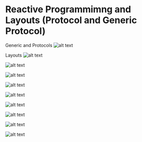 # Reactive Programmimng and Layouts (Protocol and Generic Protocol)

Generic and Protocols
![alt text](https://github.com/monsterpit/SwiftUITuts/tree/master/Lecture_3%20ReactiveUI/LectureImages/GenericAndProtocols.png "GenericAndProtocols")

Layouts
![alt text](https://github.com/monsterpit/SwiftUITuts/tree/master/Lecture_3%20ReactiveUI/LectureImages/Layout1.png "Layout1")

![alt text](https://github.com/monsterpit/SwiftUITuts/tree/master/Lecture_3%20ReactiveUI/LectureImages/Layout2.png "Layout2")

![alt text](https://github.com/monsterpit/SwiftUITuts/tree/master/Lecture_3%20ReactiveUI/LectureImages/Layout3.png "Layout3")

![alt text](https://github.com/monsterpit/SwiftUITuts/tree/master/Lecture_3%20ReactiveUI/LectureImages/Layout4.png "Layout4")

![alt text](https://github.com/monsterpit/SwiftUITuts/tree/master/Lecture_3%20ReactiveUI/LectureImages/Layout5.png "Layout5")

![alt text](https://github.com/monsterpit/SwiftUITuts/tree/master/Lecture_3%20ReactiveUI/LectureImages/Layout6.png "Layout6")

![alt text](https://github.com/monsterpit/SwiftUITuts/tree/master/Lecture_3%20ReactiveUI/LectureImages/Layout7.png "Layout7")

![alt text](https://github.com/monsterpit/SwiftUITuts/tree/master/Lecture_3%20ReactiveUI/LectureImages/Layout8.png "Layout8")

![alt text](https://github.com/monsterpit/SwiftUITuts/tree/master/Lecture_3%20ReactiveUI/LectureImages/Layout9.png "Layout9")

